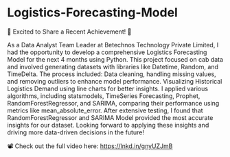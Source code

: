# Logistics-Forecasting-Model

🚀 Excited to Share a Recent Achievement! 🚀

As a Data Analyst Team Leader at Betechnos Technology Private Limited, I had the opportunity to develop a comprehensive Logistics Forecasting Model for the next 4 months using Python. This project focused on cab data and involved generating datasets with libraries like Datetime, Random, and TimeDelta.
The process included:
Data cleaning, handling missing values, and removing outliers to enhance model performance.
Visualizing Historical Logistics Demand using line charts for better insights.
I applied various algorithms, including statsmodels, TimeSeries Forecasting, Prophet, RandomForestRegressor, and SARIMA, comparing their performance using metrics like mean_absolute_error. After extensive testing, I found that RandomForestRegressor and SARIMA Model provided the most accurate insights for our dataset.
Looking forward to applying these insights and driving more data-driven decisions in the future!

📽️ Check out the full video here: 
https://lnkd.in/gnyUZJmB
